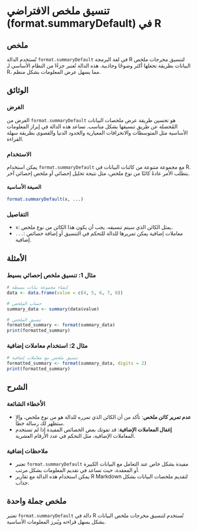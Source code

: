 <!--
Meta Description: # تنسيق ملخص الافتراضي (format.summaryDefault) في R ## ملخص تُستخدم الدالة `format.summaryDefault` في لغة البرمجة R لتنسيق مخرجات ملخص البيانات بطريقة...
Meta Keywords: ملخص, format, summarydefault, البيانات, بشكل
-->

# تنسيق ملخص الافتراضي (format.summaryDefault) في R

## ملخص
تُستخدم الدالة `format.summaryDefault` في لغة البرمجة R لتنسيق مخرجات ملخص البيانات بطريقة تجعلها أكثر وضوحًا وجاذبية. هذه الدالة تُعتبر جزءًا من النظام الأساسي لـ R، مما يسهل عرض المعلومات بشكل منظم.

## الوثائق
### الغرض
الغرض من `format.summaryDefault` هو تحسين طريقة عرض ملخصات البيانات المُحصلة عن طريق تنسيقها بشكل مناسب. تساعد هذه الدالة في إبراز المعلومات الأساسية مثل المتوسطات والانحرافات المعيارية والحدود الدنيا والقصوى بطريقة سهلة القراءة.

### الاستخدام
يمكن استخدام `format.summaryDefault` مع مجموعة متنوعة من كائنات البيانات في R. يتطلب الأمر عادةً كائنًا من نوع ملخص، مثل نتيجة تحليل إحصائي أو ملخص إحصائي آخر.

#### الصيغة الأساسية
```R
format.summaryDefault(x, ...)
```

### التفاصيل
- `x`: يمثل الكائن الذي سيتم تنسيقه. يجب أن يكون هذا الكائن من نوع ملخص.
- `...`: معاملات إضافية يمكن تمريرها للدالة للتحكم في التنسيق أو إضافة خصائص إضافية.

## الأمثلة
### مثال 1: تنسيق ملخص إحصائي بسيط
```R
# إنشاء مجموعة بيانات بسيطة
data <- data.frame(value = c(4, 5, 6, 7, 8))

# حساب الملخص
summary_data <- summary(data$value)

# تنسيق الملخص
formatted_summary <- format(summary_data)
print(formatted_summary)
```

### مثال 2: استخدام معاملات إضافية
```R
# تنسيق ملخص مع معاملات إضافية
formatted_summary <- format(summary_data, digits = 2)
print(formatted_summary)
```

## الشرح
### الأخطاء الشائعة
- **عدم تمرير كائن ملخص**: تأكد من أن الكائن الذي تمرره للدالة هو من نوع ملخص، وإلا ستظهر لك رسالة خطأ.
- **إغفال المعاملات الإضافية**: قد تفوتك بعض الخصائص المفيدة إذا لم تستخدم المعاملات الإضافية، مثل التحكم في عدد الأرقام العشرية.

### ملاحظات إضافية
- تعتبر `format.summaryDefault` مفيدة بشكل خاص عند التعامل مع البيانات الكبيرة أو المعقدة، حيث تساعد في تقديم المعلومات بشكل مرتب.
- يمكن استخدام هذه الدالة مع تقارير R Markdown لتقديم ملخصات البيانات بشكل جذاب.

## ملخص جملة واحدة
تعتبر `format.summaryDefault` دالة في R تُستخدم لتنسيق مخرجات ملخص البيانات بشكل يسهل قراءته ويُبرز المعلومات الأساسية.